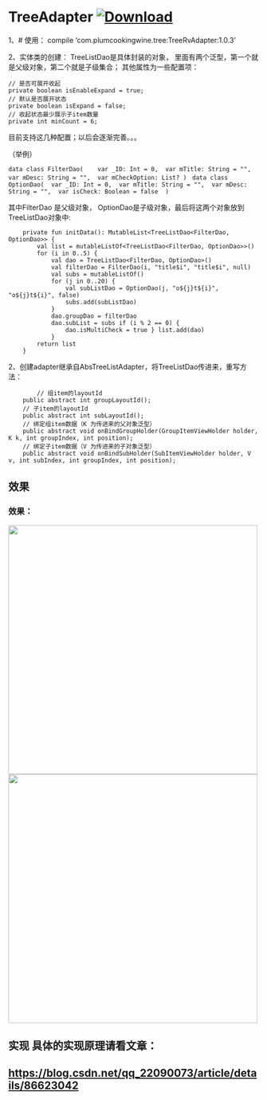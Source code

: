 # TreeAdapter  [ ![Download](https://api.bintray.com/packages/plumcookingwine/maven/TreeRvAdapter/images/download.svg) ](https://bintray.com/plumcookingwine/maven/TreeRvAdapter/_latestVersion)
1、# 使用： compile ‘com.plumcookingwine.tree:TreeRvAdapter:1.0.3’

2、实体类的创建： TreeListDao是具体封装的对象， 里面有两个泛型，第一个就是父级对象，第二个就是子级集合； 其他属性为一些配置项： 
```
// 是否可展开收起 
private boolean isEnableExpand = true; 
// 默认是否展开状态 
private boolean isExpand = false; 
// 收起状态最少展示子item数量 
private int minCount = 6;
```

目前支持这几种配置；以后会逐渐完善。。。

（举例） 


`
	data class FilterDao(   
		var _ID: Int = 0, 
		var mTitle: String = "", 
		var mDesc: String = "", 
		var mCheckOption: List?
	) 
`
`
	data class OptionDao( 
		var _ID: Int = 0, 
		var mTitle: String = "", 
		var mDesc: String = "", 
		var isCheck: Boolean = false 
	)
`


其中FilterDao 是父级对象， OptionDao是子级对象，最后将这两个对象放到TreeListDao对象中: 

```
	private fun initData(): MutableList<TreeListDao<FilterDao, OptionDao>> {   
		val list = mutableListOf<TreeListDao<FilterDao, OptionDao>>() 
		for (i in 0..5) { 
			val dao = TreeListDao<FilterDao, OptionDao>() 
			val filterDao = FilterDao(i, "title$i", "title$i", null) 
			val subs = mutableListOf() 
			for (j in 0..20) {
	 			val subListDao = OptionDao(j, "o${j}t${i}", "o${j}t${i}", false) 
				subs.add(subListDao) 
			}
	 		dao.groupDao = filterDao 
			dao.subList = subs if (i % 2 == 0) {
	 			dao.isMultiCheck = true } list.add(dao)
	 		} 
		return list 
	}
```
    

2、创建adapter继承自AbsTreeListAdapter，将TreeListDao传进来，重写方法： 
```
    	// 组item的layoutId 
	public abstract int groupLayoutId(); 
	// 子item的layoutId 
	public abstract int subLayoutId(); 
	// 绑定组item数据（K 为传进来的父对象泛型） 
	public abstract void onBindGroupHolder(GroupItemViewHolder holder, K k, int groupIndex, int position); 
	// 绑定子item数据（V 为传进来的子对象泛型） 
	public abstract void onBindSubHolder(SubItemViewHolder holder, V v, int subIndex, int groupIndex, int position);
```

## 效果
### 效果：
<img src="https://img-blog.csdnimg.cn/2019012410500962.jpg?x-oss-process=image/watermark,type_ZmFuZ3poZW5naGVpdGk,shadow_10,text_aHR0cHM6Ly9ibG9nLmNzZG4ubmV0L3FxXzIyMDkwMDcz,size_16,color_FFFFFF,t_70" width = "" height="500" div align=center />
<img src="https://img-blog.csdnimg.cn/20190124142702498.jpg?x-oss-process=image/watermark,type_ZmFuZ3poZW5naGVpdGk,shadow_10,text_aHR0cHM6Ly9ibG9nLmNzZG4ubmV0L3FxXzIyMDkwMDcz,size_16,color_FFFFFF,t_70" width = "" height="500" div align=center />

## 实现  具体的实现原理请看文章： 
## https://blog.csdn.net/qq_22090073/article/details/86623042
